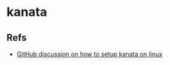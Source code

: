 # kanata

## Refs

- [GitHub discussion on how to setup kanata on linux](https://github.com/jtroo/kanata/discussions/130#discussioncomment-10227272)
